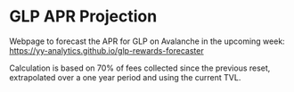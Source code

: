# GLP APR Projection

Webpage to forecast the APR for GLP on Avalanche in the upcoming week:
https://yy-analytics.github.io/glp-rewards-forecaster

Calculation is based on 70% of fees collected since the previous reset, extrapolated over a one year period and using the current TVL.